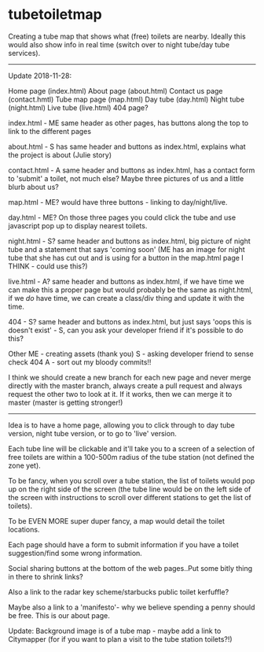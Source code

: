 # tubetoiletmap
Creating a tube map that shows what (free) toilets are nearby. Ideally this would also show info in real time (switch over to 
night tube/day tube services).


------------------------

Update 2018-11-28:

Home page (index.html)
About page (about.html)
Contact us page (contact.hmtl)
Tube map page (map.html)
Day tube (day.html)
Night tube (night.html)
Live tube (live.html)
404 page?

index.html - ME
  same header as other pages, has buttons along the top to link to the different pages
  
about.html - S
  has same header and buttons as index.html, explains what the project is about (Julie story)

contact.html - A
  same header and buttons as index.html, has a contact form to 'submit' a toilet, not much else? Maybe three pictures of us and a little blurb about us?
  
map.html - ME?
  would have three buttons - linking to day/night/live. 
  
day.html - ME?
  On those three pages you could click the tube and use javascript pop up to display nearest toilets.

night.html - S?
  same header and buttons as index.html, big picture of night tube and a statement that says 'coming soon' (ME has an image for night tube that she has cut out and is using for a button in the map.html page I THINK - could use this?)
  
live.html - A?
  same header and buttons as index.html, if we have time we can make this a proper page but would probably be the same as night.html, if we *do* have time, we can create a class/div thing and update it with the time.
  
404 - S?
  same header and buttons as index.html, but just says 'oops this is doesn't exist' - S, can you ask your developer friend if it's possible to do this?
  
  
Other 
ME - creating assets (thank you)
S - asking developer friend to sense check 404
A - sort out my bloody commits!!

I think we should create a new branch for each new page and never merge directly with the master branch, always create a pull request and always request the other two to look at it. If it works, then we can merge it to master (master is getting stronger!)

--------------
Idea is to have a home page, allowing you to click through to day tube version, night tube version, or to go to 'live' version. 


Each tube line will be clickable and it'll take you to a screen of a selection of free toilets are within a 100-500m radius of the tube station (not defined the zone yet).  


To be fancy, when you scroll over a tube station, the list of toilets would pop up on the right side of the screen (the tube line would be on the left side of the screen with instructions to scroll over different stations to get the list of toilets). 


To be EVEN MORE super duper fancy, a map would detail the toilet locations.  


Each page should have a form to submit information if you have a toilet suggestion/find some wrong information.  


Social sharing buttons at the bottom of the web pages..Put some bitly thing in there to shrink links? 


Also a link to the radar key scheme/starbucks public toilet kerfuffle?  


Maybe also a link to a 'manifesto'- why we believe spending a penny should be free. This is our about page.


Update:
Background image is of a tube map - maybe add a link to Citymapper (for if you want to plan a visit to the tube station toilets?!)
